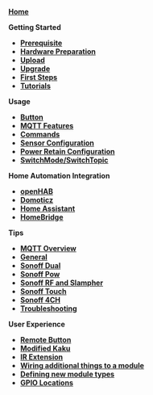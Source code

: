 [**Home**](https://github.com/arendst/Sonoff-Tasmota/wiki) 

**Getting Started**
- [**Prerequisite**](Prerequisite)
- [**Hardware Preparation**](Hardware-Preparation)
- [**Upload**](Upload)
- [**Upgrade**](Upgrade)
- [**First Steps**](Initital-Configuration)
- [**Tutorials**](Tutorials)

**Usage**
- [**Button**](Button-usage)
- [**MQTT Features**](MQTT-Features)
- [**Commands**](Commands)
- [**Sensor Configuration**](Sensor-Configuration)
- [**Power Retain Configuration**](Power-Retain-Configuration)
- [**SwitchMode/SwitchTopic**](Understanding-SwitchMode-and-SwitchTopic)

**Home Automation Integration**
- [**openHAB**](openHAB)
- [**Domoticz**](Domoticz)
- [**Home Assistant**](Home-Assistant)
- [**HomeBridge**](Homebridge)

**Tips**
- [**MQTT Overview**](MQTT-Overview)
- [**General**](Tips)
- [**Sonoff Dual**](Sonoff-Dual)
- [**Sonoff Pow**](Sonoff-Pow)
- [**Sonoff RF and Slampher**](Sonoff-RF)
- [**Sonoff Touch**](Sonoff-Touch)
- [**Sonoff 4CH**](Sonoff-4CH)
- [**Troubleshooting**](Troubleshooting)

**User Experience**
- [**Remote Button**](Control-a-Sonoff-using-a-remote-button)
- [**Modified Kaku**](Modify-KaKu-to-WKaKu-Power-Socket)
- [**IR Extension**](https://github.com/altelch/SonoffIR "IR extension")
- [**Wiring additional things to a module**](Expanding-Sonoffs)
- [**Defining new module types**](Adding-new-Module-types)
- [**GPIO Locations**](https://github.com/arendst/Sonoff-Tasmota/wiki/GPIO-Locations)